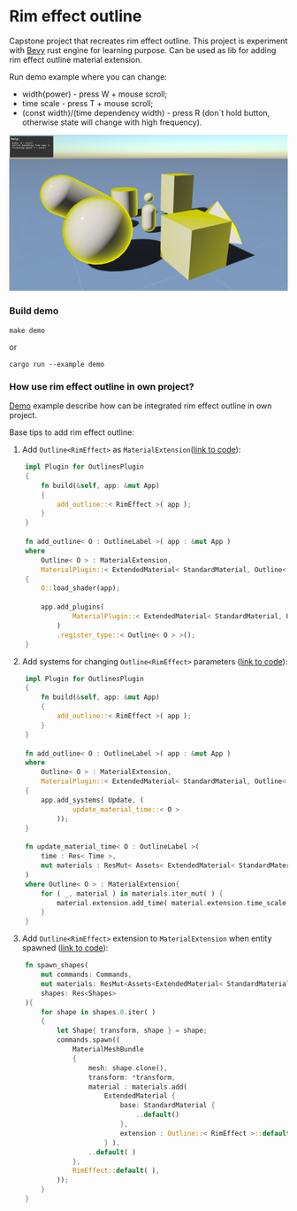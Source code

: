 # Rim effect outline

Capstone project that recreates rim effect outline. This project is experiment with [Bevy](https://bevyengine.org/) rust engine for learning purpose. Can be used as lib for adding rim effect outline material extension.

Run demo example where you can change:
- width(power) - press W + mouse scroll;
- time scale - press T + mouse scroll;
- (const width)/(time dependency width) - press R (don`t hold button, otherwise state will change with high frequency).

![Demo](/images/demo.png)
 
### Build demo

```
make demo
```

or

```
cargo run --example demo
```

### How use rim effect outline in own project?

[Demo](/examples/demo) example describe how can be integrated rim effect outline in own project.

Base tips to add rim effect outline:

1. Add `Outline<RimEffect>` as `MaterialExtension`([link to code](/examples/demo/outlines.rs)):

```rust
    impl Plugin for OutlinesPlugin 
    {
        fn build(&self, app: &mut App)
        {
            add_outline::< RimEffect >( app );
        }
    }
    
    fn add_outline< O : OutlineLabel >( app : &mut App )
    where 
        Outline< O > : MaterialExtension,
        MaterialPlugin::< ExtendedMaterial< StandardMaterial, Outline< O > > >: Plugin
    {
        O::load_shader(app);

        app.add_plugins(
                MaterialPlugin::< ExtendedMaterial< StandardMaterial, Outline< O > > >::default( )
            )
            .register_type::< Outline< O > >();
    }
```

2. Add systems for changing `Outline<RimEffect>` parameters ([link to code](/examples/demo/outlines.rs)):

```rust
    impl Plugin for OutlinesPlugin 
    {
        fn build(&self, app: &mut App)
        {
            add_outline::< RimEffect >( app );
        }
    }
    
    fn add_outline< O : OutlineLabel >( app : &mut App )
    where 
        Outline< O > : MaterialExtension,
        MaterialPlugin::< ExtendedMaterial< StandardMaterial, Outline< O > > >: Plugin
    {
        app.add_systems( Update, ( 
                update_material_time::< O >  
            ));
    }

    fn update_material_time< O : OutlineLabel >(
        time : Res< Time >,
        mut materials : ResMut< Assets< ExtendedMaterial< StandardMaterial, Outline< O > > > >,
    )
    where Outline< O > : MaterialExtension{
        for ( _, material ) in materials.iter_mut( ) {
            material.extension.add_time( material.extension.time_scale * time.delta_seconds( ) );
        }
    }
```

3. Add `Outline<RimEffect>` extension to `MaterialExtension` when entity spawned ([link to code](/examples/demo/world.rs)):

```rust
    fn spawn_shapes(
        mut commands: Commands,
        mut materials: ResMut<Assets<ExtendedMaterial< StandardMaterial, Outline< RimEffect > >>>,
        shapes: Res<Shapes>
    ){
        for shape in shapes.0.iter( )
        {
            let Shape{ transform, shape } = shape;
            commands.spawn(( 
                MaterialMeshBundle
                {
                    mesh: shape.clone(),
                    transform: *transform,
                    material : materials.add( 
                        ExtendedMaterial {
                            base: StandardMaterial { 
                                ..default()
                            },
                            extension : Outline::< RimEffect >::default( )
                        } ),    
                    ..default( )
                },
                RimEffect::default( ),
            ));
        }
    }
```


